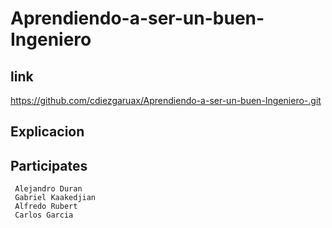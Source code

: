 # Aprendiendo-a-ser-un-buen-Ingeniero
## link 
https://github.com/cdiezgaruax/Aprendiendo-a-ser-un-buen-Ingeniero-.git
## Explicacion

## Participates
     Alejandro Duran
     Gabriel Kaakedjian
     Alfredo Rubert
     Carlos Garcia
